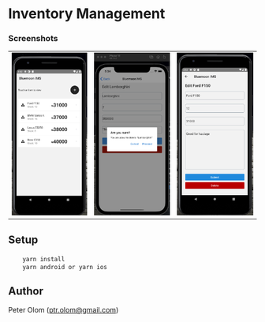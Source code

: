 # Inventory Management

### Screenshots
|  |  | |
|---|---|---|
|![Screenshot 1](screenshots/x.png)|![Screenshot 1](screenshots/y.png)|![Screenshot 1](screenshots/z.png)|

## Setup

```
	yarn install
	yarn android or yarn ios
```

## Author
Peter Olom (ptr.olom@gmail.com)